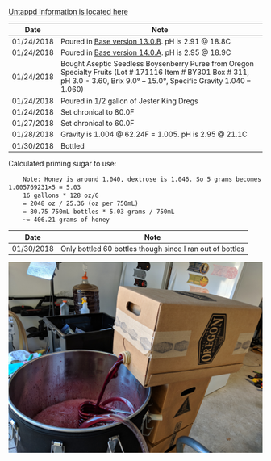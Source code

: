 [Untappd information is located here](https://untappd.com/b/hamzy-homebrew-boysenberry-sour-bs1/2492220)

Date | Note
--- | ---
01/24/2018 | Poured in [Base version 13.0.B](https://github.com/hamzy/AndromedaBrewery/tree/master/SourBeers/SaisonBase/v13). pH is 2.91 @ 18.8C
01/24/2018 | Poured in [Base version 14.0.A](https://github.com/hamzy/AndromedaBrewery/tree/master/SourBeers/SaisonBase/v14). pH is 2.95 @ 18.9C
01/24/2018 | Bought Aseptic Seedless Boysenberry Puree from Oregon Specialty Fruits (Lot # 171116 Item # BY301 Box # 311, pH 3.0 - 3.60, Brix 9.0° – 15.0°, Specific Gravity 1.040 – 1.060)
01/24/2018 | Poured in 1/2 gallon of Jester King Dregs
01/24/2018 | Set chronical to 80.0F
01/27/2018 | Set chronical to 60.0F
01/28/2018 | Gravity is 1.004 @ 62.24F = 1.005. pH is 2.95 @ 21.1C
01/30/2018 | Bottled


Calculated priming sugar to use:
```
    Note: Honey is around 1.040, dextrose is 1.046. So 5 grams becomes 1.005769231×5 = 5.03
    16 gallons * 128 oz/G
    = 2048 oz / 25.36 (oz per 750mL)
    = 80.75 750mL bottles * 5.03 grams / 750mL
    ~= 406.21 grams of honey
```

Date | Note
--- | ---
01/30/2018 | Only bottled 60 bottles though since I ran out of bottles

![Image of Boysenberry box](IMG_20180124_152918.jpg)
